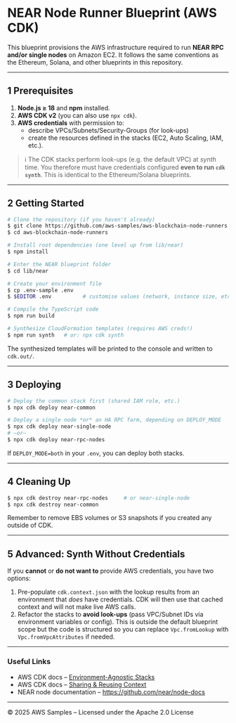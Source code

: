 # NEAR Node Runner Blueprint (AWS CDK)

This blueprint provisions the AWS infrastructure required to run **NEAR RPC and/or single nodes** on Amazon EC2.  It follows the same conventions as the Ethereum, Solana, and other blueprints in this repository.

---
## 1  Prerequisites

1. **Node.js ≥ 18** and **npm** installed.
2. **AWS CDK v2** (you can also use `npx cdk`).
3. **AWS credentials** with permission to:
   * describe VPCs/Subnets/Security-Groups (for look-ups)
   * create the resources defined in the stacks (EC2, Auto Scaling, IAM, etc.).

> ℹ️ The CDK stacks perform look-ups (e.g. the default VPC) at *synth* time. You therefore must have credentials configured **even to run `cdk synth`**. This is identical to the Ethereum/Solana blueprints.

---
## 2  Getting Started

```bash
# Clone the repository (if you haven't already)
$ git clone https://github.com/aws-samples/aws-blockchain-node-runners.git
$ cd aws-blockchain-node-runners

# Install root dependencies (one level up from lib/near)
$ npm install

# Enter the NEAR blueprint folder
$ cd lib/near

# Create your environment file
$ cp .env-sample .env
$ $EDITOR .env          # customise values (network, instance size, etc.)

# Compile the TypeScript code
$ npm run build

# Synthesize CloudFormation templates (requires AWS creds!)
$ npm run synth   # or: npx cdk synth
```
The synthesized templates will be printed to the console and written to `cdk.out/`.

---
## 3  Deploying

```bash
# Deploy the common stack first (shared IAM role, etc.)
$ npx cdk deploy near-common

# Deploy a single node *or* an HA RPC farm, depending on DEPLOY_MODE
$ npx cdk deploy near-single-node
# —or—
$ npx cdk deploy near-rpc-nodes
```
If `DEPLOY_MODE=both` in your `.env`, you can deploy both stacks.

---
## 4  Cleaning Up

```bash
$ npx cdk destroy near-rpc-nodes     # or near-single-node
$ npx cdk destroy near-common
```
Remember to remove EBS volumes or S3 snapshots if you created any outside of CDK.

---
## 5  Advanced: Synth Without Credentials

If you **cannot** or **do not want to** provide AWS credentials, you have two options:

1. Pre-populate `cdk.context.json` with the lookup results from an environment that *does* have credentials.  CDK will then use that cached context and will not make live AWS calls.
2. Refactor the stacks to **avoid look-ups** (pass VPC/Subnet IDs via environment variables or config).  This is outside the default blueprint scope but the code is structured so you can replace `Vpc.fromLookup` with `Vpc.fromVpcAttributes` if needed.

---
### Useful Links
* AWS CDK docs – [Environment-Agnostic Stacks](https://docs.aws.amazon.com/cdk/latest/guide/environments.html#environments_env_agnostic)
* AWS CDK docs – [Sharing & Reusing Context](https://docs.aws.amazon.com/cdk/latest/guide/context.html#context-sharing)
* NEAR node documentation – <https://github.com/near/node-docs>

---
© 2025 AWS Samples – Licensed under the Apache 2.0 License 